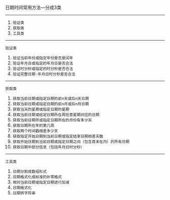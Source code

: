 日期时间常用方法—分成3类
***
1. `验证类`
2. `获取类`
3. `工具类`
---
    验证类
1. `验证当前年份或指定年份是否是闰年`
2. `验证年月日或指定的年月日是否合法`
3. `验证时分秒或指定的时分秒是否合法`
4. `验证完整日期-年月日时分秒是否合法`
---
    获取类
1. `获取当前日期或指定日期的前n天或后n天日期` 
2. `获取当前日期或指定日期的前n月或后n月日期`
3. `获取当天的星期或指定日期的星期`
4. `获取当前日期或给定日期所在周任意星期对应的日期`
5. `获取当前日期所或指定日期所在的月份有多少天`
6. `获取日期所在年的第几周`
7. `获取两个时间戳相差多少天`
8. `获取指定开始日期到当前日期或指定结束日期相差天数`
9. `获取开始日期到当前日期或指定日期之间（包含首末在内）的所有日期`
10. `获取日期中部分信息（包括年月日时分秒）`
---
    工具类
1. `日期分割成数组形式`
2. `日期格式化成标准的补零格式`
3. `相对当前日期或指定日期进行加减`
4. `日期格式化`
5. `日期转字符串`
